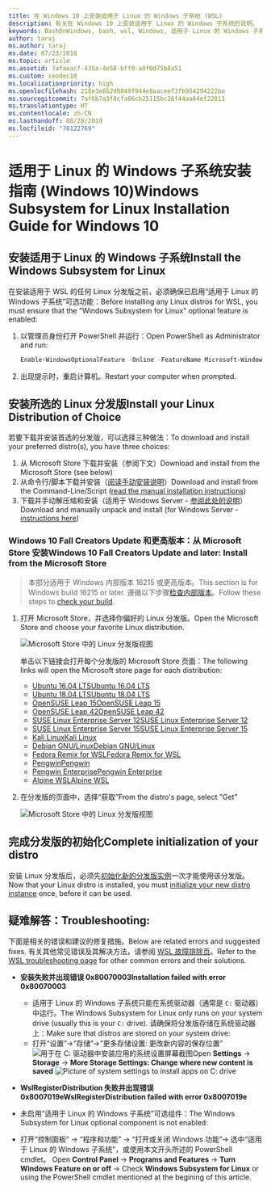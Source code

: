 ```yaml
---
title: 在 Windows 10 上安装适用于 Linux 的 Windows 子系统 (WSL)
description: 有关在 Windows 10 上安装适用于 Linux 的 Windows 子系统的说明。
keywords: BashOnWindows, bash, wsl, Windows, 适用于 Linux 的 Windows 子系统, windowssubsystem, ubuntu, debian, suse, Windows 10, 安装
author: taraj
ms.author: taraj
ms.date: 07/23/2018
ms.topic: article
ms.assetid: 7afaeacf-435a-4e58-bff0-a9f0d75b8a51
ms.custom: seodec18
ms.localizationpriority: high
ms.openlocfilehash: 218e3e652d0849f944e8aaceef3fb954294222be
ms.sourcegitcommit: 7af6b7a3f8cfa66cb25115bc26f44aa64ef22811
ms.translationtype: HT
ms.contentlocale: zh-CN
ms.lasthandoff: 08/28/2019
ms.locfileid: "70122769"
---
```

# <a name="windows-subsystem-for-linux-installation-guide-for-windows-10"></a><span data-ttu-id="9ac5c-104">适用于 Linux 的 Windows 子系统安装指南 (Windows 10)</span><span class="sxs-lookup"><span data-stu-id="9ac5c-104">Windows Subsystem for Linux Installation Guide for Windows 10</span></span>

## <a name="install-the-windows-subsystem-for-linux"></a><span data-ttu-id="9ac5c-105">安装适用于 Linux 的 Windows 子系统</span><span class="sxs-lookup"><span data-stu-id="9ac5c-105">Install the Windows Subsystem for Linux</span></span>

<span data-ttu-id="9ac5c-106">在安装适用于 WSL 的任何 Linux 分发版之前，必须确保已启用“适用于 Linux 的 Windows 子系统”可选功能：</span><span class="sxs-lookup"><span data-stu-id="9ac5c-106">Before installing any Linux distros for WSL, you must ensure that the "Windows Subsystem for Linux" optional feature is enabled:</span></span>

1. <span data-ttu-id="9ac5c-107">以管理员身份打开 PowerShell 并运行：</span><span class="sxs-lookup"><span data-stu-id="9ac5c-107">Open PowerShell as Administrator and run:</span></span>
    ```powershell
    Enable-WindowsOptionalFeature -Online -FeatureName Microsoft-Windows-Subsystem-Linux
    ```

2. <span data-ttu-id="9ac5c-108">出现提示时，重启计算机。</span><span class="sxs-lookup"><span data-stu-id="9ac5c-108">Restart your computer when prompted.</span></span>

## <a name="install-your-linux-distribution-of-choice"></a><span data-ttu-id="9ac5c-109">安装所选的 Linux 分发版</span><span class="sxs-lookup"><span data-stu-id="9ac5c-109">Install your Linux Distribution of Choice</span></span>
<span data-ttu-id="9ac5c-110">若要下载并安装首选的分发版，可以选择三种做法：</span><span class="sxs-lookup"><span data-stu-id="9ac5c-110">To download and install your preferred distro(s), you have three choices:</span></span>
1. <span data-ttu-id="9ac5c-111">从 Microsoft Store 下载并安装（参阅下文）</span><span class="sxs-lookup"><span data-stu-id="9ac5c-111">Download and install from the Microsoft Store (see below)</span></span>
1. <span data-ttu-id="9ac5c-112">从命令行/脚本下载并安装（[阅读手动安装说明](install-manual.md)）</span><span class="sxs-lookup"><span data-stu-id="9ac5c-112">Download and install from the Command-Line/Script ([read the manual installation instructions](install-manual.md))</span></span>
1. <span data-ttu-id="9ac5c-113">下载并手动解压缩和安装（适用于 Windows Server - [参阅此处的说明](install-on-server.md)）</span><span class="sxs-lookup"><span data-stu-id="9ac5c-113">Download and manually unpack and install (for Windows Server - [instructions here](install-on-server.md))</span></span>

### <a name="windows-10-fall-creators-update-and-later-install-from-the-microsoft-store"></a><span data-ttu-id="9ac5c-114">Windows 10 Fall Creators Update 和更高版本：从 Microsoft Store 安装</span><span class="sxs-lookup"><span data-stu-id="9ac5c-114">Windows 10 Fall Creators Update and later: Install from the Microsoft Store</span></span>

> <span data-ttu-id="9ac5c-115">本部分适用于 Windows 内部版本 16215 或更高版本。</span><span class="sxs-lookup"><span data-stu-id="9ac5c-115">This section is for Windows build 16215 or later.</span></span>  <span data-ttu-id="9ac5c-116">遵循以下步骤[检查内部版本](troubleshooting.md#check-your-build-number)。</span><span class="sxs-lookup"><span data-stu-id="9ac5c-116">Follow these steps to [check your build](troubleshooting.md#check-your-build-number).</span></span> 

1. <span data-ttu-id="9ac5c-117">打开 Microsoft Store，并选择你偏好的 Linux 分发版。</span><span class="sxs-lookup"><span data-stu-id="9ac5c-117">Open the Microsoft Store and choose your favorite Linux distribution.</span></span>

    ![Microsoft Store 中的 Linux 分发版视图](media/store.png)

    <span data-ttu-id="9ac5c-119">单击以下链接会打开每个分发版的 Microsoft Store 页面：</span><span class="sxs-lookup"><span data-stu-id="9ac5c-119">The following links will open the Microsoft store page for each distribution:</span></span>

    * [<span data-ttu-id="9ac5c-120">Ubuntu 16.04 LTS</span><span class="sxs-lookup"><span data-stu-id="9ac5c-120">Ubuntu 16.04 LTS</span></span>](https://www.microsoft.com/store/apps/9pjn388hp8c9)
    * [<span data-ttu-id="9ac5c-121">Ubuntu 18.04 LTS</span><span class="sxs-lookup"><span data-stu-id="9ac5c-121">Ubuntu 18.04 LTS</span></span>](https://www.microsoft.com/store/apps/9N9TNGVNDL3Q)
    * [<span data-ttu-id="9ac5c-122">OpenSUSE Leap 15</span><span class="sxs-lookup"><span data-stu-id="9ac5c-122">OpenSUSE Leap 15</span></span>](https://www.microsoft.com/store/apps/9n1tb6fpvj8c)
    * [<span data-ttu-id="9ac5c-123">OpenSUSE Leap 42</span><span class="sxs-lookup"><span data-stu-id="9ac5c-123">OpenSUSE Leap 42</span></span>](https://www.microsoft.com/store/apps/9njvjts82tjx)
    * [<span data-ttu-id="9ac5c-124">SUSE Linux Enterprise Server 12</span><span class="sxs-lookup"><span data-stu-id="9ac5c-124">SUSE Linux Enterprise Server 12</span></span>](https://www.microsoft.com/store/apps/9p32mwbh6cns)
    * [<span data-ttu-id="9ac5c-125">SUSE Linux Enterprise Server 15</span><span class="sxs-lookup"><span data-stu-id="9ac5c-125">SUSE Linux Enterprise Server 15</span></span>](https://www.microsoft.com/store/apps/9pmw35d7fnlx)
    * [<span data-ttu-id="9ac5c-126">Kali Linux</span><span class="sxs-lookup"><span data-stu-id="9ac5c-126">Kali Linux</span></span>](https://www.microsoft.com/store/apps/9PKR34TNCV07)
    * [<span data-ttu-id="9ac5c-127">Debian GNU/Linux</span><span class="sxs-lookup"><span data-stu-id="9ac5c-127">Debian GNU/Linux</span></span>](https://www.microsoft.com/store/apps/9MSVKQC78PK6)
    * [<span data-ttu-id="9ac5c-128">Fedora Remix for WSL</span><span class="sxs-lookup"><span data-stu-id="9ac5c-128">Fedora Remix for WSL</span></span>](https://www.microsoft.com/store/apps/9n6gdm4k2hnc)
    * [<span data-ttu-id="9ac5c-129">Pengwin</span><span class="sxs-lookup"><span data-stu-id="9ac5c-129">Pengwin</span></span>](https://www.microsoft.com/store/apps/9NV1GV1PXZ6P)
    * [<span data-ttu-id="9ac5c-130">Pengwin Enterprise</span><span class="sxs-lookup"><span data-stu-id="9ac5c-130">Pengwin Enterprise</span></span>](https://www.microsoft.com/store/apps/9N8LP0X93VCP)
    * [<span data-ttu-id="9ac5c-131">Alpine WSL</span><span class="sxs-lookup"><span data-stu-id="9ac5c-131">Alpine WSL</span></span>](https://www.microsoft.com/store/apps/9p804crf0395)

1. <span data-ttu-id="9ac5c-132">在分发版的页面中，选择“获取”</span><span class="sxs-lookup"><span data-stu-id="9ac5c-132">From the distro's page, select "Get"</span></span>

    ![Microsoft Store 中的 Linux 分发版视图](media/UbuntuStore.png)

## <a name="complete-initialization-of-your-distro"></a><span data-ttu-id="9ac5c-134">完成分发版的初始化</span><span class="sxs-lookup"><span data-stu-id="9ac5c-134">Complete initialization of your distro</span></span>
<span data-ttu-id="9ac5c-135">安装 Linux 分发版后，必须先[初始化新的分发版实例](initialize-distro.md)一次才能使用该分发版。</span><span class="sxs-lookup"><span data-stu-id="9ac5c-135">Now that your Linux distro is installed, you must [initialize your new distro instance](initialize-distro.md) once, before it can be used.</span></span>

## <a name="troubleshooting"></a><span data-ttu-id="9ac5c-136">疑难解答：</span><span class="sxs-lookup"><span data-stu-id="9ac5c-136">Troubleshooting:</span></span> 

<span data-ttu-id="9ac5c-137">下面是相关的错误和建议的修复措施。</span><span class="sxs-lookup"><span data-stu-id="9ac5c-137">Below are related errors and suggested fixes.</span></span> <span data-ttu-id="9ac5c-138">有关其他常见错误及其解决方法，请参阅 [WSL 故障排除页](troubleshooting.md)。</span><span class="sxs-lookup"><span data-stu-id="9ac5c-138">Refer to the [WSL troubleshooting page](troubleshooting.md) for other common errors and their solutions.</span></span>

* <span data-ttu-id="9ac5c-139">**安装失败并出现错误 0x80070003**</span><span class="sxs-lookup"><span data-stu-id="9ac5c-139">**Installation failed with error 0x80070003**</span></span>
    * <span data-ttu-id="9ac5c-140">适用于 Linux 的 Windows 子系统只能在系统驱动器（通常是 `C:` 驱动器）中运行。</span><span class="sxs-lookup"><span data-stu-id="9ac5c-140">The Windows Subsystem for Linux only runs on your system drive (usually this is your `C:` drive).</span></span> <span data-ttu-id="9ac5c-141">请确保将分发版存储在系统驱动器上：</span><span class="sxs-lookup"><span data-stu-id="9ac5c-141">Make sure that distros are stored on your system drive:</span></span>  
    * <span data-ttu-id="9ac5c-142">打开“设置”->“存储”->“更多存储设置:    更改新内容的保存位置”
    ![用于在 C: 驱动器中安装应用的系统设置屏幕截图](media/AppStorage.png)</span><span class="sxs-lookup"><span data-stu-id="9ac5c-142">Open **Settings** -> **Storage** -> **More Storage Settings: Change where new content is saved**
![Picture of system settings to install apps on C: drive](media/AppStorage.png)</span></span>
    
    
 * <span data-ttu-id="9ac5c-143">**WslRegisterDistribution 失败并出现错误 0x8007019e**</span><span class="sxs-lookup"><span data-stu-id="9ac5c-143">**WslRegisterDistribution failed with error 0x8007019e**</span></span>   
  * <span data-ttu-id="9ac5c-144">未启用“适用于 Linux 的 Windows 子系统”可选组件：</span><span class="sxs-lookup"><span data-stu-id="9ac5c-144">The Windows Subsystem for Linux optional component is not enabled:</span></span> 
   * <span data-ttu-id="9ac5c-145">打开“控制面板” -> “程序和功能” -> “打开或关闭 Windows 功能”-> 选中“适用于 Linux 的 Windows 子系统”，或使用本文开头所述的 PowerShell cmdlet。    </span><span class="sxs-lookup"><span data-stu-id="9ac5c-145">Open **Control Panel** -> **Programs and Features** -> **Turn Windows Feature on or off** -> Check **Windows Subsystem for Linux** or using the PowerShell cmdlet mentioned at the begining of this article.</span></span>
